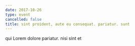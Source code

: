 ```yaml
---
date: 2017-10-26
type: event
cancelled: false
title: sint proident, aute eu consequat. pariatur. sunt
---
```

qui Lorem dolore pariatur. nisi sint et